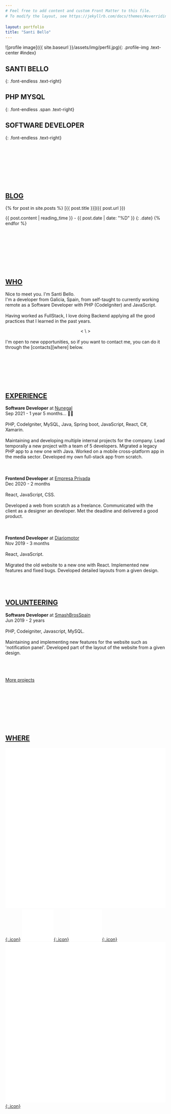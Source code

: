 ```yaml
---
# Feel free to add content and custom Front Matter to this file.
# To modify the layout, see https://jekyllrb.com/docs/themes/#overriding-theme-defaults

layout: portfolio
title: "Santi Bello"
---
```

  
![profile image]({{ site.baseurl }}/assets/img/perfil.jpg){: .profile-img .text-center #index}

## SANTI BELLO
{: .font-endless .text-right}
## PHP MYSQL
{: .font-endless .span .text-right}
## SOFTWARE DEVELOPER
{: .font-endless .text-right}

<br/>
<br/>
<br/>
<br/>
<br/>
<br/>
<br/>
  
## [BLOG][main]

{% for post in site.posts %}
[{{ post.title }}]({{ post.url }})

{{ post.content | reading_time }} - {{ post.date | date: "%D" }}
{: .date}
{% endfor %}

<br/>
<br/>
<br/>
<br/>
<br/>
<br/>
<br/>
  
## [WHO][home]

Nice to meet you. I'm Santi Bello.  
I'm a developer from Galicia, Spain, from self-taught to currently working remote as a Software Developer with <span>PHP (CodeIgniter)</span> and <span>JavaScript</span>.
<br/>  
Having worked as FullStack, I love doing <span>Backend</span> applying all the good practices that I learned in the past years.
<br/>  
<center>< \ ></center>  
<br/>
I'm open to new opportunities, so if you want to contact me, you can do it through the [contacts][where] below.
  
<br/>
<br/>
<br/>
<br/>
<br/>
<br/>
<br/>
  
## [EXPERIENCE][home]

**Software Developer** at [Nunegal][exp1]   
Sep 2021 - 1 year 5 months... 👩‍💻 
<br><br>
PHP, CodeIgniter, MySQL, Java, Spring boot, JavaScript, React, C#, Xamarin.
<br><br>
Maintaining and developing multiple internal projects for the company. Lead temporally a new project with a team of 5 developers.
Migrated a legacy PHP app to a new one with Java.
Worked on a mobile cross-platform app in the media sector.
Developed my own full-stack app from scratch.
<br><br><br><br>
**Frontend Developer** at [Empresa Privada][exp2]  
Dec 2020 - 2 months
<br><br>
React, JavaScript, CSS.
<br><br>
Developed a web from scratch as a freelance.
Communicated with the client as a designer an developer.
Met the deadline and delivered a good product.
<br><br><br><br>
**Frontend Developer** at [Diariomotor][exp3]  
Nov 2019 - 3 months
<br><br>
React, JavaScript.
<br><br>
Migrated the old website to a new one with React.
Implemented new features and fixed bugs.
Developed detailed layouts from a given design.
<br><br><br><br>
  
## [VOLUNTEERING][home]
**Software Developer** at [SmashBrosSpain][exp4]  
Jun 2019 - 2 years
<br><br>
PHP, Codeigniter, Javascript, MySQL.
<br><br>
Maintaining and implementing new features for the website such as 'notification panel'.
Developed part of the layout of the website from a given design.  
<br><br><br><br>
[More projects][projects]  
  
<br/>
<br/>
<br/>
<br/>
<br/>
<br/>
<br/>
  
## [WHERE][home]

[![iconTwitter](/assets/img/twitter.svg){:.icon}][rrssTwitter]
[![iconGithub](/assets/img/github.svg){:.icon}][rrssGithub]
[![iconLinkedin](/assets/img/linkedin.svg){:.icon}][rrssLinkedin]
[![iconMail](/assets/img/mail.svg){:.icon}][rrssEmail]

[main]: #main
[home]: #home
[who]: #who
[blog]: #blog
[experience]: #experience
[where]: #where

[exp1]: https://www.nunegal.com/web
[exp2]: https://santibello-empresa1.netlify.app/
[exp3]: https://diariomotor.com
[exp4]: https://smashbrosspain.com
[exp5]: https://animalbrowsing.com
[projects]: https://github.com/sbellodev?tab=repositories

[rrssTwitter]: https://twitter.com/sbellodev       
[rrssGithub]: https://github.com/sbellodev/
[rrssLinkedin]: https://www.linkedin.com/in/sbellodev/
[rrssEmail]: mailto:sbellodev@gmail.com"
